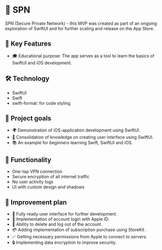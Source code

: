 <!--Список ниже реализовать -->
<!--- кнопку выйти и удалить -> аккаунт -->
<!--- кнопку подписки-->
<!--- Дизайн экрана аккаунта -->
<!--- написать политику конфиг и использ добавить в приложение открываются экраны с текстом ( добавить в экран где уже релиз )-->
# 🛜 SPN 

SPN (Secure Private Network) - this MVP was created as part of an ongoing exploration of SwiftUI and for further scaling and release on the App Store. 

## 🔑 Key Features
* 🎓 Educational purpose: The app serves as a tool to learn the basics of SwiftUI and iOS development.

## 🛠 Technology
* SwiftUI  
* Swift  
* swift-format: for code styling 

## 🎯 Project goals
* 🌍 Demonstration of iOS-application development using SwiftUI.
* 🧩 Consolidation of knowledge on creating user interface using SwiftUI.
* 📚 An example for beginners learning Swift, SwiftUI and iOS.

## 📱 Functionality 
* One-tap VPN connection
* Secure encryption of all internet traffic
* No user activity logs
* UI with custom design and shadows  

## 🔧 Improvement plan 
* 🎨 Fully ready user interface for further development.
* 🍏 Implementation of account login with Apple ID.
* 🚪 Ability to delete and log out of the account.
* 💳 Adding implementation of subscription purchase using StoreKit <!--(UI is fully ready)-->.
* ✅ Getting necessary permissions from Apple to connect to servers.
* 🔒 Implementing data encryption to improve security.
